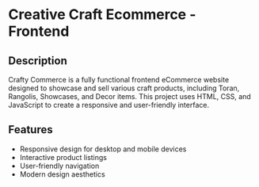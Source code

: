 # Creative Craft Ecommerce - Frontend

## Description

Crafty Commerce is a fully functional frontend eCommerce website designed to showcase and sell various craft products, including Toran, Rangolis, Showcases, and Decor items. This project uses HTML, CSS, and JavaScript to create a responsive and user-friendly interface.

## Features

- Responsive design for desktop and mobile devices
- Interactive product listings
- User-friendly navigation
- Modern design aesthetics

